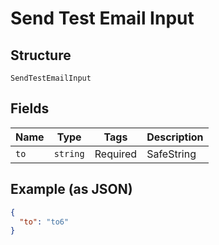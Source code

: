
# Send Test Email Input

## Structure

`SendTestEmailInput`

## Fields

| Name | Type | Tags | Description |
|  --- | --- | --- | --- |
| `to` | `string` | Required | SafeString |

## Example (as JSON)

```json
{
  "to": "to6"
}
```

